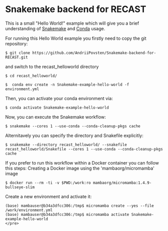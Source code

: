 # Snakemake backend for RECAST
This is a small "Hello World!" example which will give you a brief understanding of [Snakemake](https://snakemake.readthedocs.io/en/stable/) and [Conda](https://docs.conda.io/en/latest/) usage.

For running this Hello World example you firstly need to copy the git repository:
```
$ git clone https://github.com/AndriiPovsten/Snakemake-backend-for-RECAST.git
```
and switch to the recast_helloworld directory
``` 
$ cd recast_helloworld/

$  conda env create -n Snakemake-example-hello-world -f environment.yml
```
Then, you can activate your conda environment via:
```
$ conda activate Snakemake-example-hello-world
```
Now, you can execute the Snakemake workflow:
``` 
$ snakemake --cores 1 --use-conda --conda-cleanup-pkgs cache   
```
Alternitavely you can specify the directory and Snakefile explicitly:
``` 
$ snakemake --directory recast_helloworld/ --snakefile recast_helloworld/Snakefile --cores 1 --use-conda --conda-cleanup-pkgs cache
```
If you prefer to run this workflow within a Docker container you can follow this steps:
Creating a Docker image using the 'mambaorg/micromamba' image
``` 
$ docker run --rm -ti -v $PWD:/work:ro mambaorg/micromamba:1.4.9-bullseye-slim 
```
Create a new environment and activate it:
``` 
(base) mambauser@b34a3dfcc306:/tmp$ micromamba create --yes --file /work/environment.yml
(base) mambauser@b34a3dfcc306:/tmp$ micromamba activate Snakemake-example-hello-world
</pre>
```
